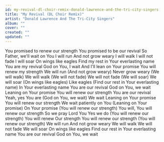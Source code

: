 ```yaml
---
id: my-revival-dl-choir-remix-donald-lawrence-and-the-tri-city-singers
title: "My Revival (DL Choir Remix)"
artist: "Donald Lawrence And The Tri-City Singers"
album: ""
cover: ""
created: ""
updated: ""
---
```


You promised to renew our strength
You promised to be our revival
So Father, we'll wait on You
I will run
And not grow weary
I will walk
I will not fade
I will soar
On wings like eagles
Find my rest in Your everlasting name
You are my revival
God on You, I wait
And I'll lean on Your promise
You will renew my strength
We will run
(And not grow weary)
Never grow weary
(We will walk)
We will walk
(We will not fade)
We will not fade
(We will soar)
We will soar
(On wings like eagles)
Like eagles
(Find our rest in Your everlasting name)
In Your everlasting name
You are our revival
God on You, we wait
Leaning on Your promise
You will renew our strength
You are our revival
Yeah, yes You are
(God on You, we wait)
We wait
Leaning on Your promise
You will renew our strength
We wait patiently on You
(Leaning on Your promise)
On Your promise
(You will renew our strength)
You will, You will renew our strength
So we pray Lord You
Yes we do
(You will renew our strength)
You will renew
Our strength
You will renew our strength
(You will renew our strength)
We will run
And not grow weary
We will walk
We will not fade
We will soar
On wings like eagles
Find our rest in Your everlasting name
You are our revival
God on You, we wait